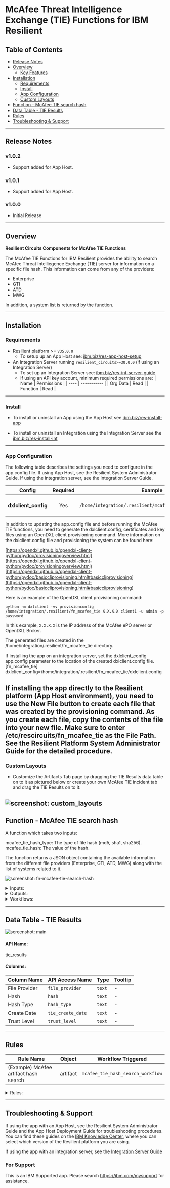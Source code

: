 <!--
  This README.md is generated by running:
  "resilient-sdk docgen -p fn_mcafee_tie"

  It is best edited using a Text Editor with a Markdown Previewer. VS Code
  is a good example. Checkout https://guides.github.com/features/mastering-markdown/
  for tips on writing with Markdown

  If you make manual edits and run docgen again, a .bak file will be created

  Store any screenshots in the "doc/screenshots" directory and reference them like:
  ![screenshot: screenshot_1](./screenshots/screenshot_1.png)
-->

# McAfee Threat Intelligence Exchange (TIE) Functions for IBM Resilient

## Table of Contents
- [Release Notes](#release-notes)
- [Overview](#overview)
  - [Key Features](#key-features)
- [Installation](#installation)
  - [Requirements](#requirements)
  - [Install](#install)
  - [App Configuration](#app-configuration)
  - [Custom Layouts](#custom-layouts)
- [Function - McAfee TIE search hash](#function---mcafee-tie-search-hash)
- [Data Table - TIE Results](#data-table---tie-results)
- [Rules](#rules)
- [Troubleshooting & Support](#troubleshooting-&-support)
---

## Release Notes
<!--
  Specify all changes in this release. Do not remove the release 
  notes of a previous release
-->
### v1.0.2
* Support added for App Host.

### v1.0.1
* Support added for App Host.

### v1.0.0
* Initial Release

---

## Overview
<!--
  Provide a high-level description of the function itself and its remote software or application.
  The text below is parsed from the "description" and "long_description" attributes in the setup.py file
-->
**Resilient Circuits Components for McAfee TIE Functions**



<p>
The  McAfee TIE Functions for IBM Resilient provides the ability to search McAfee Threat Intelliegence Exchange (TIE) server for information on a specific file hash.  This information can come from any of the providers:

*  Enterprise
*  GTI
*  ATD
*  MWG

In addition, a system list is returned by the function.

---

## Installation

### Requirements
<!--
  List any Requirements 
-->
* Resilient platform >= `v35.0.0`
  * To setup up an App Host see:  [ibm.biz/res-app-host-setup](https://ibm.biz/res-app-host-setup)
* An Integration Server running `resilient_circuits>=30.0.0` (if using an Integration Server)
  * To set up an Integration Server see: [ibm.biz/res-int-server-guide](https://ibm.biz/res-int-server-guide)
  * If using an API key account, minimum required permissions are:
    | Name | Permissions |
    | ---- | ----------- |
    | Org Data | Read |
    | Function | Read |

---

### Install
* To install or uninstall an App using the App Host see [ibm.biz/res-install-app](https://ibm.biz/res-install-app)

* To install or uninstall an Integration using the Integration Server see the [ibm.biz/res-install-int](https://ibm.biz/res-install-int)
---

### App Configuration
The following table describes the settings you need to configure in the app.config file. If using App Host, see the Resilient System Administrator Guide. If using the integration server, see the Integration Server Guide.

| Config | Required | Example | Description |
| ------ | :------: | ------- | ----------- |
| **dxlclient_config** | Yes | `/home/integration/.resilient/mcafee_tie/dxlclient.config` | *Path to the dxlclient.config file* |

<p>
In addition to updating the app.config file and before running the McAfee TIE functions, you need to generate the dxlclient.config, certificates and key files using an OpenDXL client provisioning command. More information on the dxlclient.config file and provisioning the system can be found here: 

[https://opendxl.github.io/opendxl-client-python/pydoc/provisioningoverview.html](https://opendxl.github.io/opendxl-client-python/pydoc/provisioningoverview.html)
[https://opendxl.github.io/opendxl-client-python/pydoc/basiccliprovisioning.html#basiccliprovisioning](https://opendxl.github.io/opendxl-client-python/pydoc/basiccliprovisioning.html#basiccliprovisioning)

Here is an example of the OpenDXL client provisioning command:

```python -m dxlclient -vv provisionconfig /home/integration/.resilient/fn_mcafee_tie X.X.X.X client1 -u admin -p password```

In this example, ```X.X.X.X``` is the IP address of the McAfee ePO server or OpenDXL Broker. 

 The generated files are created in the /home/integration/.resilient/fn_mcafee_tie directory.

If installing the app on an integration server, set the dxlclient_config app.config parameter to the location of the created dxlclient.config file.
  [fn_mcafee_tie]
   dxlclient_config=/home/integration/.resilient/fn_mcafee_tie/dxlclient.config
   
If installing the app directly to the Resilient platform (App Host environment), you need to use the New File button to create each file that was created by the provisioning command. As you create each file, copy the contents of the file into your new file. Make sure to enter /etc/rescircuits/fn_mcafee_tie as the File Path. See the Resilient Platform System Administrator Guide for the detailed procedure.
---

### Custom Layouts
<!--
  Use this section to provide guidance on where the user should add any custom fields and data tables.
  You may wish to recommend a new incident tab.
  You should save a screenshot "custom_layouts.png" in the doc/screenshots directory and reference it here
-->
* Customize the Artifacts Tab page by dragging the TIE Results data table on to it as pictured below or create your own McAfee TIE incident tab and drag the TIE Results on to it:

![screenshot: custom_layouts](./doc/screenshots/McAfee-TIE-Datatable.png)
---

## Function - McAfee TIE search hash
A function which takes two inputs:

mcafee_tie_hash_type: The type of file hash (md5, sha1, sha256).
mcafee_tie_hash: The value of the hash.

The function returns a JSON object containing the available information from the different file providers (Enterprise, GTI, ATD, MWG) along with the list of systems related to it.

 ![screenshot: fn-mcafee-tie-search-hash](./doc/screenshots/McAfee-TIE-Function.png)

<details><summary>Inputs:</summary>
<p>

| Name | Type | Required | Example | Tooltip |
| ---- | :--: | :------: | ------- | ------- |
| `mcafee_tie_hash` | `text` | No | `-` | The value of the hash |
| `mcafee_tie_hash_type` | `text` | No | `-` | The type of file hash (md5, sha1, sha256) |

</p>
</details>

<details><summary>Outputs:</summary>
<p>

```python
results = {  
 "GTI":{  
    "File Provider":"GTI",
    "Attributes":{  

    },
    "Create Date":"2018-02-21 12:17:10",
    "Trust Level":"Known Malicious"
 },
 "ATD":{  
    "File Provider":"ATD",
    "Create Date":"2018-03-14 11:53:09",
    "Trust Level":"Most Likely Malicious"
 },
 "MWG":{  
    "File Provider":"MWG",
    "Create Date":"2018-03-14 11:53:55",
    "Trust Level":"Most Likely Malicious"
 },
 "Enterprise":{  
    "File Provider":"Enterprise",
    "Attributes":{  
       "Average Local Rep":"Most Likely Malicious",
       "First Contact":"2018-02-21 12:17:10",
       "Min Local Rep":"Most Likely Malicious",
       "Is Prevalent":"0",
       "File Name Count":"1",
       "Max Local Rep":"Most Likely Malicious"
    },
    "Create Date":"2018-02-21 12:17:10",
    "Trust Level":"Most Likely Malicious"
 }
 "system_list":[{
   "date": 1519233563,
   "agentGuid": {a00728ff-3187-46c1-97d2-8e0f26ea940b}
 }]
}
```

</p>
</details>

<details><summary>Workflows:</summary>

<p>

 ![screenshot: McAfee-TIE-workflow](./doc/screenshots/McAfee-TIE-workflow.png)


  <details><summary>Example Pre-Process Script:</summary>
  <p>

  ```python
  if artifact.type == "Malware MD5 Hash":
  inputs.mcafee_tie_hash_type = "md5"
  inputs.mcafee_tie_hash = artifact.value
elif artifact.type == "Malware SHA-1 Hash":
  inputs.mcafee_tie_hash_type = "sha1"
  inputs.mcafee_tie_hash = artifact.value
elif artifact.type == "Malware SHA-256 Hash":
  inputs.mcafee_tie_hash_type = "sha256"
  inputs.mcafee_tie_hash = artifact.value
else:
  helper.fail("Artifact hash was not set correctly")

  ```

  </p>
  </details>

  <details><summary>Example Post-Process Script:</summary>
  <p>

  ```python
  """
Data returned will be in the following structure


{  
   "GTI":{  
      "File Provider":"GTI",
      "Attributes":{  

      },
      "Create Date":"2018-02-21 12:17:10",
      "Trust Level":"Known Malicious"
   },
   "ATD":{  
      "File Provider":"ATD",
      "Create Date":"2018-03-14 11:53:09",
      "Trust Level":"Most Likely Malicious"
   },
   "MWG":{  
      "File Provider":"MWG",
      "Create Date":"2018-03-14 11:53:55",
      "Trust Level":"Most Likely Malicious"
   },
   "Enterprise":{  
      "File Provider":"Enterprise",
      "Attributes":{  
         "Average Local Rep":"Most Likely Malicious",
         "First Contact":"2018-02-21 12:17:10",
         "Min Local Rep":"Most Likely Malicious",
         "Is Prevalent":"0",
         "File Name Count":"1",
         "Max Local Rep":"Most Likely Malicious"
      },
      "Create Date":"2018-02-21 12:17:10",
      "Trust Level":"Most Likely Malicious"
   }
   "system_list":[{
     "date": 1519233563,
     "agentGuid": {a00728ff-3187-46c1-97d2-8e0f26ea940b}
   }]
}
"""

row = incident.addRow("tie_results")
row["hash_type"] = artifact.type
row["hash"] = artifact.value
row["file_provider"] = results["Enterprise"]["File Provider"]
row["trust_level"] = results["Enterprise"]["Trust Level"]
row["tie_create_date"] = results["Enterprise"]["Create Date"]





  ```

  </p>
  </details>

</details>

 </p>
</details>

---


## Data Table - TIE Results

 ![screenshot: main](./doc/screenshots/McAfee-TIE-Results.png)

#### API Name:
tie_results

#### Columns:
| Column Name | API Access Name | Type | Tooltip |
| ----------- | --------------- | ---- | ------- |
| File Provider | `file_provider` | `text` | - |
| Hash | `hash` | `text` | - |
| Hash Type | `hash_type` | `text` | - |
| Create Date | `tie_create_date` | `text` | - |
| Trust Level | `trust_level` | `text` | - |

---



## Rules
| Rule Name | Object | Workflow Triggered |
| --------- | ------ | ------------------ |
| (Example) McAfee artifact hash search | artifact | `mcafee_tie_hash_search_workflow` |

<details><summary>Rules:</summary>

<p>

 ![screenshot: McAfee-TIE-rule](./doc/screenshots/McAfee-TIE-rule.png)

</p>
</details>

---

## Troubleshooting & Support
If using the app with an App Host, see the Resilient System Administrator Guide and the App Host Deployment Guide for troubleshooting procedures. You can find these guides on the [IBM Knowledge Center](https://www.ibm.com/support/knowledgecenter/SSBRUQ), where you can select which version of the Resilient platform you are using.

If using the app with an integration server, see the [Integration Server Guide](https://ibm.biz/res-int-server-guide)

### For Support
This is an IBM Supported app. Please search https://ibm.com/mysupport for assistance.
